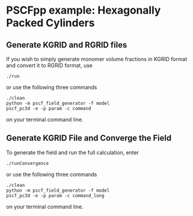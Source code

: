 # PSCFpp example: Hexagonally Packed Cylinders

## Generate KGRID and RGRID files

If you wish to simply generate monomer volume fractions in KGRID format
and convert it to RGRID format, use

```
./run
```

or use the following three commands

```
./clean
python -m pscf_field_generator -f model
pscf_pc3d -e -p param -c command
```

on your terminal command line.

## Generate KGRID File and Converge the Field

To generate the field and run the full calculation, enter

```
./runConvergence
```

or use the following three commands

```
./clean
python -m pscf_field_generator -f model
pscf_pc3d -e -p param -c command_long
```

on your terminal command line.


